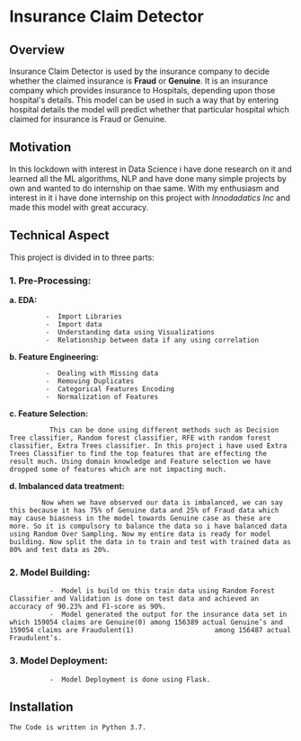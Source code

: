 # Insurance Claim Detector

## Overview
  Insurance Claim Detector is used by the insurance company to decide whether the claimed insurance is **Fraud** or **Genuine**. It is an insurance company which provides insurance to Hospitals, depending upon those hospital's details. This model can be used in such a way that by entering hospital details the model will predict whether that particular hospital which claimed for insurance is Fraud or Genuine.
  
## Motivation 
  In this lockdown with interest in Data Science i have done research on it and learned all the ML algorithms, NLP and have done many simple projects by own and wanted to do internship on thae same. With my enthusiasm and interest in it i have done internship on this project with *Innodadatics Inc* and made this model with great accuracy.
  
## Technical Aspect
  This project is divided in to three parts:
    
  ### 1. Pre-Processing:
  
   **a. EDA:**
   
             -  Import Libraries
             -  Import data
             -  Understanding data using Visualizations
             -  Relationship between data if any using correlation
             
   **b. Feature Engineering:**
   
             -  Dealing with Missing data
             -  Removing Duplicates
             -  Categorical Features Encoding
             -  Normalization of Features
             
   **c. Feature Selection:**
   
              This can be done using different methods such as Decision Tree classifier, Random forest classifier, RFE with random forest classifier, Extra Trees classifier. In this project i have used Extra Trees Classifier to find the top features that are effecting the result much. Using domain knowledge and Feature selection we have dropped some of features which are not impacting much.
              
   **d. Imbalanced data treatment:**
   
            Now when we have observed our data is imbalanced, we can say this because it has 75% of Genuine data and 25% of Fraud data which may cause biasness in the model towards Genuine case as these are more. So it is compulsory to balance the data so i have balanced data using Random Over Sampling. Now my entire data is ready for model building. Now split the data in to train and test with trained data as 80% and test data as 20%.
          
### 2. Model Building:
              -  Model is build on this train data using Random Forest Classifier and Validation is done on test data and achieved an accuracy of 90.23% and F1-score as 90%.
              -  Model generated the output for the insurance data set in which 159054 claims are Genuine(0) among 156389 actual Genuine’s and 159054 claims are Fraudulent(1)                    among 156487 actual Fraudulent’s.
### 3. Model Deployment:
              -  Model Deployment is done using Flask.
              
## Installation
    The Code is written in Python 3.7. 
               
       
                       
                       
                       
  
  
